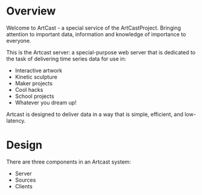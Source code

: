 Overview
========
Welcome to ArtCast - a special service of the ArtCastProject.  Bringing attention to important data, information and knowledge of importance to everyone.

This is the Artcast server: a special-purpose web server that is dedicated to the task of
delivering time series data for use in:

* Interactive artwork
* Kinetic sculpture
* Maker projects
* Cool hacks
* School projects
* Whatever you dream up!

Artcast is designed to deliver data in a way that is simple, efficient, and low-latency.

Design
======

There are three components in an Artcast system:

* Server
* Sources
* Clients


